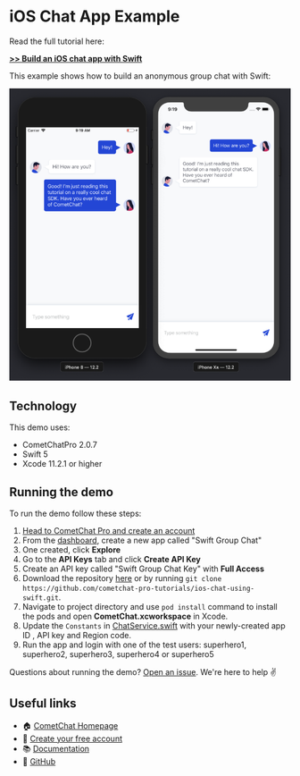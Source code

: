 # iOS Chat App Example

Read the full tutorial here:

[**>> Build an iOS chat app with Swift**](https://www.cometchat.com/tutorials/ios-group-chat/)


This example shows how to build an anonymous group chat with Swift:

![](screenshots/chat-tutorial.png)

## Technology

This demo uses:

* CometChatPro 2.0.7
* Swift 5
* Xcode 11.2.1 or higher

## Running the demo

To run the demo follow these steps:

1. [Head to CometChat Pro and create an account](https://cometchat.com/pro?utm_source=github&utm_medium=example-code-readme)
2. From the [dashboard](https://app.cometchat.com/?utm_source=github&utm_medium=example-code-readme), create a new app called "Swift Group Chat"
3. One created, click **Explore**
4. Go to the **API Keys** tab and click **Create API Key**
5. Create an API key called "Swift Group Chat Key" with **Full Access**
4. Download the repository [here](https://github.com/cometchat-pro-tutorials/ios-chat-using-swift/archive/master.zip) or by running `git clone https://github.com/cometchat-pro-tutorials/ios-chat-using-swift.git`.
5. Navigate to project directory and use `pod install` command to install the pods and open **CometChat.xcworkspace** in Xcode.
6. Update the `Constants` in [ChatService.swift](https://github.com/cometchat-pro-tutorials/ios-chat-using-swift/blob/master/CometChat/CometChat/Model/ChatService.swift) with your newly-created app ID , API key and Region code.
7. Run the app and login with one of the test users: superhero1, superhero2, superhero3, superhero4 or superhero5

Questions about running the demo? [Open an issue](https://github.com/cometchat-pro-tutorials/ios-chat-using-swift/issues). We're here to help ✌️


## Useful links

- 🏠 [CometChat Homepage](https://cometchat.com/pro?utm_source=github&utm_medium=example-code-readme)
- 🚀 [Create your free account](https://app.cometchat.com?utm_source=github&utm_medium=example-code-readme)
- 📚 [Documentation](https://prodocs.cometchat.com/docs?utm_source=github&utm_medium=example-code-readme)
- 👾 [GitHub](https://github.com/CometChat-Pro)

